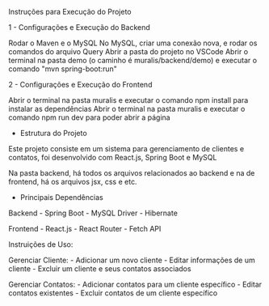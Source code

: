 Instruções para Execução do Projeto

1 - Configurações e Execução do Backend

Rodar o Maven e o MySQL
No MySQL, criar uma conexão nova, e rodar os comandos do arquivo Query
Abrir a pasta do projeto no VSCode
Abrir o terminal na pasta demo (o caminho é muralis/backend/demo) e executar o comando "mvn spring-boot:run"

2 - Configurações e Execução do Frontend

Abrir o terminal na pasta muralis e executar o comando npm install para instalar as dependências
Abrir o terminal na pasta muralis e executar o comando npm run dev para poder abrir a página

- Estrutura do Projeto

Este projeto consiste em um sistema para gerenciamento de clientes e contatos, foi desenvolvido com React.js, Spring Boot e MySQL

Na pasta backend, há todos os arquivos relacionados ao backend e na de frontend, há os arquivos jsx, css e etc.

- Principais Dependências

Backend
    - Spring Boot
    - MySQL Driver
    - Hibernate

Frontend
    - React.js
    - React Router
    - Fetch API

Instruições de Uso:

Gerenciar Cliente:
    - Adicionar um novo cliente
    - Editar informações de um cliente
    - Excluir um cliente e seus contatos associados

Gerenciar Contatos:
    - Adicionar contatos para um cliente específico 
    - Editar contatos existentes
    - Excluir contatos de um cliente específico

